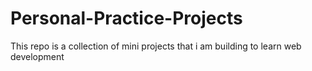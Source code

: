 # Personal-Practice-Projects
This repo is a collection of mini projects that i am building to learn web development
